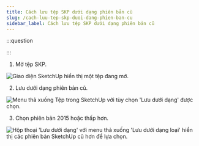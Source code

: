 ```yaml
---
title: Cách lưu tệp SKP dưới dạng phiên bản cũ
slug: /cach-luu-tep-skp-duoi-dang-phien-ban-cu
sidebar_label: Cách lưu tệp SKP dưới dạng phiên bản cũ
---
```


:::question

:::

1. Mở tệp SKP.

![Giao diện SketchUp hiển thị một tệp đang mở.](https://storage.googleapis.com/jegavn_kb/images/1572311311698-76901-aW1hZ2U.png)

2. Lưu dưới dạng phiên bản cũ.

![Menu thả xuống Tệp trong SketchUp với tùy chọn 'Lưu dưới dạng' được chọn.](https://storage.googleapis.com/jegavn_kb/images/1572311582975-10028-aW1hZ2U.png)

3. Chọn phiên bản 2015 hoặc thấp hơn.

![Hộp thoại 'Lưu dưới dạng' với menu thả xuống 'Lưu dưới dạng loại' hiển thị các phiên bản SketchUp cũ hơn để lựa chọn.](https://storage.googleapis.com/jegavn_kb/images/1572319878270-99223-aW1hZ2U.png)